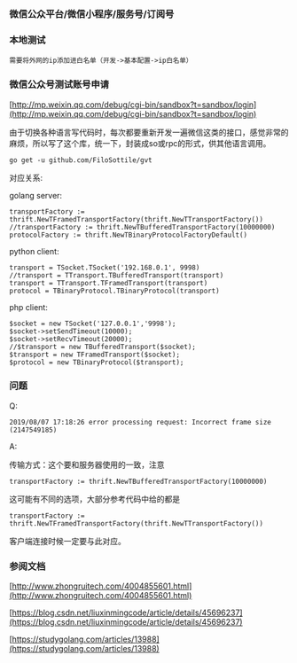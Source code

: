 ### 微信公众平台/微信小程序/服务号/订阅号


### 本地测试

	需要将外网的ip添加进白名单（开发->基本配置->ip白名单）


### 微信公众号测试账号申请

[http://mp.weixin.qq.com/debug/cgi-bin/sandbox?t=sandbox/login](http://mp.weixin.qq.com/debug/cgi-bin/sandbox?t=sandbox/login)


由于切换各种语言写代码时，每次都要重新开发一遍微信这类的接口，感觉非常的麻烦，所以写了这个库，统一下，封装成so或rpc的形式，供其他语言调用。


    go get -u github.com/FiloSottile/gvt



对应关系:


golang server:

	transportFactory := thrift.NewTFramedTransportFactory(thrift.NewTTransportFactory())
    //transportFactory := thrift.NewTBufferedTransportFactory(10000000)
	protocolFactory := thrift.NewTBinaryProtocolFactoryDefault()

python client:

    transport = TSocket.TSocket('192.168.0.1', 9998)
    //transport = TTransport.TBufferedTransport(transport)
	transport = TTransport.TFramedTransport(transport)
    protocol = TBinaryProtocol.TBinaryProtocol(transport)


php client:

	$socket = new TSocket('127.0.0.1','9998');  
	$socket->setSendTimeout(10000);
	$socket->setRecvTimeout(20000);
	//$transport = new TBufferedTransport($socket);
	$transport = new TFramedTransport($socket); 
	$protocol = new TBinaryProtocol($transport);



### 问题


Q:

	2019/08/07 17:18:26 error processing request: Incorrect frame size (2147549185)


A:

传输方式：这个要和服务器使用的一致，注意

	transportFactory := thrift.NewTBufferedTransportFactory(10000000)

这可能有不同的选项，大部分参考代码中给的都是

	transportFactory := thrift.NewTFramedTransportFactory(thrift.NewTTransportFactory())

客户端连接时候一定要与此对应。









### 参阅文档

[http://www.zhongruitech.com/4004855601.html](http://www.zhongruitech.com/4004855601.html)

[https://blog.csdn.net/liuxinmingcode/article/details/45696237](https://blog.csdn.net/liuxinmingcode/article/details/45696237)

[https://studygolang.com/articles/13988](https://studygolang.com/articles/13988)





